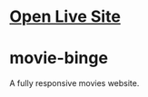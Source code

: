 <h1><a href="https://movix-binge.netlify.app/">Open Live Site</a></h1>
<h1>movie-binge</h1>
A fully responsive movies website.
